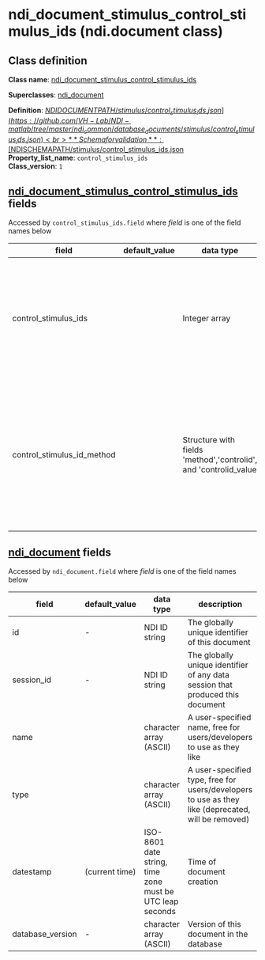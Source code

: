 # ndi_document_stimulus_control_stimulus_ids (ndi.document class)

## Class definition

**Class name**: [ndi_document_stimulus_control_stimulus_ids](ndi_document_stimulus_control_stimulus_ids.md)

**Superclasses**: [ndi_document](../ndi_document.md)

**Definition**: [$NDIDOCUMENTPATH/stimulus/control_stimulus_ids.json](https://github.com/VH-Lab/NDI-matlab/tree/master/ndi_common/database_documents/stimulus/control_stimulus_ids.json)<br>
**Schema for validation**: [$NDISCHEMAPATH/stimulus/control_stimulus_ids.json](https://github.com/VH-Lab/NDI-matlab/tree/master/ndi_common/schema_documents/stimulus/control_stimulus_ids.json)<br>
**Property_list_name**: `control_stimulus_ids`<br>
**Class_version**: `1`<br>


## [ndi_document_stimulus_control_stimulus_ids](ndi_document_stimulus_control_stimulus_ids.md) fields

Accessed by `control_stimulus_ids.field` where *field* is one of the field names below

| field | default_value | data type | description |
| --- | --- | --- | --- |
| control_stimulus_ids |  | Integer array | An array of the control stimulus identifier for each stimulus. For example, if a stimulus set has IDs [1 2 3], and 3 is a control (or 'blank') stimulus, then this is indicated by control_stimulus_ids = [3 3 3] |
| control_stimulus_id_method |  | Structure with fields 'method','controlid', and 'controlid_value | The method field indicates the method used (such as 'pseudorandom'), the controlid is a stimulus parameter that the control stimulus will have (such as 'isblank'), and the controlis_value is the vaue of that parameter (such as 1) |


## [ndi_document](../ndi_document.md) fields

Accessed by `ndi_document.field` where *field* is one of the field names below

| field | default_value | data type | description |
| --- | --- | --- | --- |
| id | - | NDI ID string | The globally unique identifier of this document |
| session_id | - | NDI ID string | The globally unique identifier of any data session that produced this document |
| name |  | character array (ASCII) | A user-specified name, free for users/developers to use as they like |
| type |  | character array (ASCII) | A user-specified type, free for users/developers to use as they like (deprecated, will be removed) |
| datestamp | (current time) | ISO-8601 date string, time zone must be UTC leap seconds | Time of document creation |
| database_version | - | character array (ASCII) | Version of this document in the database |


